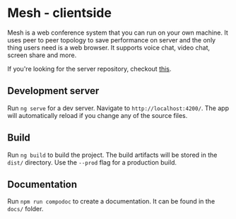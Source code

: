 # Mesh - clientside

Mesh is a web conference system that you can run on your own machine. It uses peer to peer topology to save performance on server and the only thing users need is a web browser. It supports voice chat, video chat, screen share and more. 

If you're looking for the server repository, checkout [this](https://github.com/bajt24/meshserver). 

## Development server

Run `ng serve` for a dev server. Navigate to `http://localhost:4200/`. The app will automatically reload if you change any of the source files.

## Build

Run `ng build` to build the project. The build artifacts will be stored in the `dist/` directory. Use the `--prod` flag for a production build.

## Documentation

Run `npm run compodoc` to create a documentation. It can be found in the `docs/` folder.